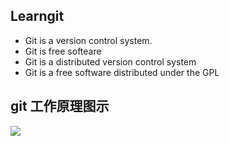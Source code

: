 ## Learngit

- Git is a version control system.
- Git is free softeare
- Git is a distributed version control system
- Git is a free software distributed under the GPL



## git 工作原理图示

![](/home/bolg/Code_Workspace/My_Github_Repo/learngit/img/git工作原理图示.jpeg)




